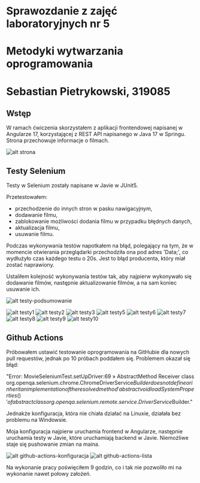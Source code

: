 # Sprawozdanie z zajęć laboratoryjnych nr 5
# Metodyki wytwarzania oprogramowania
# Sebastian Pietrykowski, 319085

## Wstęp
W ramach ćwiczenia skorzystałem z aplikacji frontendowej napisanej w Angularze 17, korzystającej z REST API napisanego w Java 17 w Springu. Strona przechowuje informacje o filmach.

![alt strona](sprawozdanie/strona.jpg)

## Testy Selenium
Testy w Selenium zostały napisane w Javie w JUnit5.

Przetestowałem:
- przechodzenie do innych stron w pasku nawigacyjnym,
- dodawanie filmu,
- zablokowanie możliwości dodania filmu w przypadku błędnych danych,
- aktualizacja filmu,
- usuwanie filmu.

Podczas wykonywania testów napotkałem na błąd, polegający na tym, że w momencie otwierania przeglądarki przechodziła ona pod adres 'Data;', co wydłużyło czas każdego testu o 20s. Jest to błąd producenta, który miał zostać naprawiony.

Ustaliłem kolejność wykonywania testów tak, aby najpierw wykonywało się dodawanie filmów, następnie aktualizowanie filmów, a na sam koniec usuwanie ich.

![alt testy-podsumowanie](sprawozdanie/testy-podsumowanie.jpg)

![alt testy1](sprawozdanie/testy1.jpg)
![alt testy2](sprawozdanie/testy2.jpg)
![alt testy3](sprawozdanie/testy3.jpg)
![alt testy5](sprawozdanie/testy5.jpg)
![alt testy6](sprawozdanie/testy6.jpg)
![alt testy7](sprawozdanie/testy7.jpg)
![alt testy8](sprawozdanie/testy8.jpg)
![alt testy9](sprawozdanie/testy9.jpg)
![alt testy10](sprawozdanie/testy10.jpg)


## Github Actions
Próbowałem ustawić testowanie oprogramowania na GitHubie dla nowych pull requestów, jednak po 10 próbach poddałem się. Problemem okazał się błąd:

"Error:    MovieSeleniumTest.setUpDriver:69 » AbstractMethod Receiver class org.openqa.selenium.chrome.ChromeDriverService$Builder does not define or inherit an implementation of the resolved method 'abstract void loadSystemProperties()' of abstract class org.openqa.selenium.remote.service.DriverService$Builder."

Jednakże konfiguracja, która nie chiała działać na Linuxie, działała bez problemu na Windowsie.

Moja konfiguracja najpierw uruchamia frontend w Angularze, następnie uruchamia testy w Javie, które uruchamiają backend w Javie.
Niemożliwe staje się pushowanie zmian na maina.

![alt github-actions-konfiguracja](sprawozdanie/github-actions-konfiguracja.jpg)
![alt github-actions-lista](sprawozdanie/github-actions-lista.jpg)

Na wykonanie pracy poświęciłem 9 godzin, co i tak nie pozwoliło mi na wykonanie nawet połowy założeń.